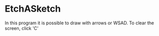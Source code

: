 # EtchASketch
 In this program it is possible to draw with arrows or WSAD. To clear the screen, click 'C'
